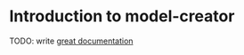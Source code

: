 # Introduction to model-creator

TODO: write [great documentation](http://jacobian.org/writing/what-to-write/)
